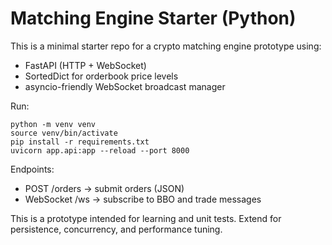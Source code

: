 # Matching Engine Starter (Python)

This is a minimal starter repo for a crypto matching engine prototype using:
- FastAPI (HTTP + WebSocket)
- SortedDict for orderbook price levels
- asyncio-friendly WebSocket broadcast manager

Run:
```
python -m venv venv
source venv/bin/activate
pip install -r requirements.txt
uvicorn app.api:app --reload --port 8000
```

Endpoints:
- POST /orders  -> submit orders (JSON)
- WebSocket /ws -> subscribe to BBO and trade messages

This is a prototype intended for learning and unit tests. Extend for persistence, concurrency, and performance tuning.
